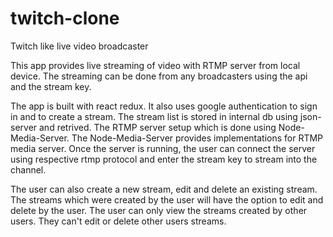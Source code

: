 # twitch-clone
Twitch like live video broadcaster

This app provides live streaming of video with RTMP server from local device.
The streaming can be done from any broadcasters using the api and the stream key.

The app is built with react redux. It also uses google authentication to sign in and to create a stream.
The stream list is stored in internal db using json-server and retrived.
The RTMP server setup which is done using Node-Media-Server.
The Node-Media-Server provides implementations for RTMP media server.
Once the server is running, the user can connect the server using respective rtmp protocol and enter the stream key to stream into the channel.

The user can also create a new stream, edit and delete an existing stream.
The streams which were created by the user will have the option to edit and delete by the user.
The user can only view the streams created by other users. They can't edit or delete other users streams.
